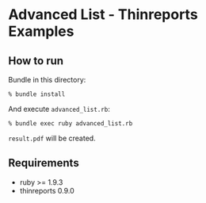 # Advanced List - Thinreports Examples

## How to run

Bundle in this directory:

    % bundle install

And execute `advanced_list.rb`:

    % bundle exec ruby advanced_list.rb

`result.pdf` will be created.

## Requirements

* ruby >= 1.9.3
* thinreports 0.9.0
